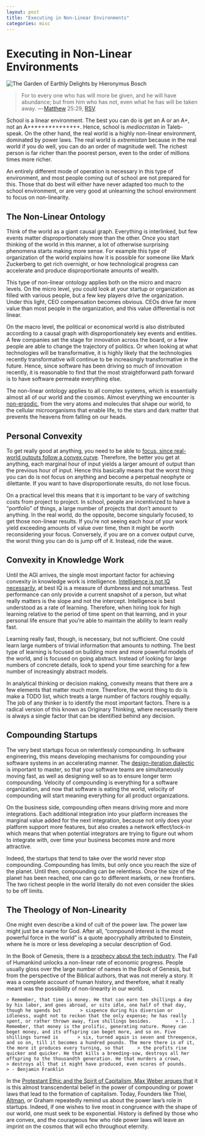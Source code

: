 ```yaml
---
layout: post
title: "Executing in Non-Linear Environments"
categories: misc
---
```


# Executing in Non-Linear Environments

![The Garden of Earthly Delights by Hieronymus Bosch](https://upload.wikimedia.org/wikipedia/commons/e/e5/The_Garden_of_Earthly_Delights_by_Hieronymus_Bosch.jpg)

> For to every one who has will more be given, and he will have abundance; but from him who has not, even what he has will be taken away.
> — [Matthew](https://en.wikipedia.org/wiki/Gospel_of_Matthew) 25:29, [RSV](https://en.wikipedia.org/wiki/Revised_Standard_Version).

School is a linear environment. The best you can do is get an A or an A+, not an A+++++++++++++++. Hence, school is *mediocristan* in Taleb-speak. On the other hand, the real world is a highly non-linear environment, dominated by power laws. The real world is *extremistan* because in the real world if you do well, you can do an order of magnitude well. The richest person is far richer than the poorest person, even to the order of millions times more richer. 

An entirely different mode of operation is necessary in this type of environment, and most people coming out of school are not prepared for this. Those that do best will either have never adapted too much to the school environment, or are very good at unlearning the school environment to focus on non-linearity. 

## The Non-Linear Ontology
Think of the world as a giant causal graph. Everything is interlinked, but few events matter disproportionately more than the other. Once you start thinking of the world in this manner, a lot of otherwise surprising phenomena starts making more sense. For example this type of organization of the world explains how it is possible for someone like Mark Zuckerberg to get rich overnight, or how technological progress can accelerate and produce disproportionate amounts of wealth. 

This type of non-linear ontology applies both on the micro and macro levels. On the micro level, you could look at your startup or organization as filled with various people, but a few key players drive the organization. Under this light, CEO compensation becomes obvious. CEOs drive far more value than most people in the organization, and this value differential is not linear. 

On the macro level, the political or economical world is also distributed according to a causal graph with disproportionately key events and entities. A few companies set the stage for innovation across the board, or a few people are able to change the trajectory of politics. Or when looking at what technologies will be transformative, it is highly likely that the technologies recently transformative will continue to be increasingly transformative in the future. Hence, since software has been driving so much of innovation recently, it is reasonable to find that the most straightforward path forward is to have software permeate everything else. 

The non-linear ontology applies to all complex systems, which is essentially almost all of our world and the cosmos. Almost everything we encounter is [non-ergodic](https://taylorpearson.me/ergodicity/), from the very atoms and molecules that shape our world, to the cellular microorganisms that enable life, to the stars and dark matter that prevents the heavens from falling on our heads. 

## Personal Convexity
To get really good at anything, you need to be able to [focus, since real-world outputs follow a convex curve](https://medium.com/8vc-news/lessons-from-peter-thiel-b4fb0851f64e). Therefore, the better you get at anything, each marginal hour of input yields a larger amount of output than the previous hour of input. Hence this basically means that the worst thing you can do is not focus on anything and become a perpetual neophyte or dilettante. If you want to have disproportionate results, do not lose focus.

On a practical level this means that it is important to be vary of switching costs from project to project. In school, people are incentivized to have a “portfolio” of things, a large number of projects that don’t amount to anything. In the real world, do the opposite, become singularly focused, to get those non-linear results. If you’re not seeing each hour of your work yield exceeding amounts of value over time, then it might be worth reconsidering your focus. Conversely, if you are on a convex output curve, the worst thing you can do is jump off of it. Instead, ride the wave. 

## Convexity in Knowledge Work
Until the AGI arrives, the single most important factor for achieving convexity in knowledge work is intelligence. [Intelligence is not IQ necessarily](https://medium.com/incerto/iq-is-largely-a-pseudoscientific-swindle-f131c101ba39), at best IQ is a measure of dumbness and not smartness. Test performance can only provide a current snapshot of a person, but what really matters is the slope and not the intercept. Intelligence is best understood as a rate of learning. Therefore, when hiring look for high learning relative to the period of time spent on that learning, and in your personal life ensure that you’re able to maintain the ability to learn really fast.

Learning really fast, though, is necessary, but not sufficient. One could learn large numbers of trivial information that amounts to nothing. The best type of learning is focused on building more and more powerful models of the world, and is focused on going abstract. Instead of looking for large numbers of concrete details, look to spend your time searching for a few number of increasingly abstract models. 

In analytical thinking or decision making, convexity means that there are a few elements that matter much more. Therefore, the worst thing to do is make a TODO list, which treats a large number of factors roughly equally.  The job of any thinker is to identify the most important factors. There is a radical version of this known as Originary Thinking, where necessarily there is always a single factor that can be identified behind any decision. 

## Compounding Startups
The very best startups focus on relentlessly compounding. In software engineering, this means developing mechanisms for compounding your software systems in an accelerating manner. The [design-iteration dialectic](https://abhayvenkatesh.com/misc/2020/06/25/systems-thinking.html) is important to master, so that your software teams are simultaneously moving fast, as well as designing well so as to ensure longer term compounding. Velocity of compounding is everything for a software organization, and now that software is eating the world, velocity of compounding will start meaning everything for all product organizations.

On the business side, compounding often means driving more and more integrations. Each additional integration into your platform increases the marginal value added for the next integration, because not only does your platform support more features, but also creates a network effect/lock-in which means that when potential integrators are trying to figure out whom to integrate with, over time your business becomes more and more attractive. 

Indeed, the startups that tend to take over the world never stop compounding. Compounding has limits, but only once you reach the size of the planet. Until then, compounding can be relentless. Once the size of the planet has been reached, one can go to different markets, or new frontiers. The two richest people in the world literally do not even consider the skies to be off limits. 

## The Theology of Non-Linearity
One might even describe a kind of cult of the power law. The power law might just be a name for God. After all, “compound interest is the most powerful force in the world” is a quote apocryphally attributed to Einstein, where he is more or less developing a secular description of God. 

In the Book of Genesis, there is a [prophecy about the tech industry](https://www.bloomberg.com/opinion/articles/2019-03-05/the-book-of-genesis-is-actually-a-story-about-the-tech-industry). The Fall of Humankind unlocks a non-linear rate of economic progress. People usually gloss over the large number of names in the Book of Genesis, but from the perspective of the Biblical authors, that was not merely a story. It was a complete account of human history, and therefore, what it really meant was the possibility of non-linearity in our world. 


    > Remember, that time is money. He that can earn ten shillings a day by his labor, and goes abroad, or sits idle, one half of that day, though he spends but       > sixpence during his diversion or idleness, ought not to reckon that the only expense; he has really spent, or rather thrown away, five shillings besides.         > [...] Remember, that money is the prolific, generating nature. Money can beget money, and its offspring can beget more, and so on. Five shillings turned is       > six, turned again is seven and threepence, and so on, till it becomes a hundred pounds. The more there is of it, the more it produces every turning, so that     > the profits rise quicker and quicker. He that kills a breeding-sow, destroys all her offspring to the thousandth generation. He that murders a crown,             > destroys all that it might have produced, even scores of pounds. 
    > - Benjamin Franklin

In the [Protestant Ethic and the Spirit of Capitalism, Max Weber argues that](https://en.wikipedia.org/wiki/The_Protestant_Ethic_and_the_Spirit_of_Capitalism) it is this almost transcendental belief in the power of compounding or power laws that lead to the formation of capitalism. Today, Founders like Thiel, [Altman](https://blog.samaltman.com/how-to-be-successful), or Graham repeatedly remind us about the power law’s role in startups. Indeed, if one wishes to live most in congruence with the shape of our world, one must seek to be exponential. History is defined by those who are convex, and the courageous few who ride power laws will leave an imprint on the cosmos that will echo throughout eternity. 

